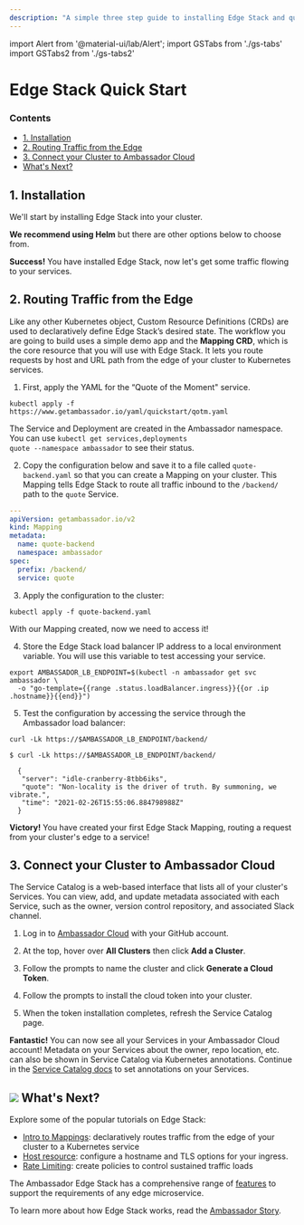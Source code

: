 ```yaml
---
description: "A simple three step guide to installing Edge Stack and quickly get started routing traffic from the edge of your Kubernetes cluster to your services."
---
```


import Alert from '@material-ui/lab/Alert';
import GSTabs from './gs-tabs'
import GSTabs2 from './gs-tabs2'

# Edge Stack Quick Start

<div class="docs-article-toc">
<h3>Contents</h3>

* [1. Installation](#1-installation)
* [2. Routing Traffic from the Edge](#2-routing-traffic-from-the-edge)
* [3. Connect your Cluster to Ambassador Cloud](#3-connect-your-cluster-to-ambassador-cloud)
* [What's Next?](#img-classos-logo-srcimageslogopng-whats-next)

</div>

## 1. Installation

We'll start by installing Edge Stack into your cluster.

**We recommend using Helm** but there are other options below to choose from.

<GSTabs/>

<Alert severity="success"><b>Success!</b> You have installed Edge Stack, now let's get some traffic flowing to your services.</Alert>

## 2. Routing Traffic from the Edge

Like any other Kubernetes object, Custom Resource Definitions (CRDs) are used to declaratively define Edge Stack’s desired state. The workflow you are going to build uses a simple demo app and the **Mapping CRD**, which is the core resource that you will use with Edge Stack. It lets you route requests by host and URL path from the edge of your cluster to Kubernetes services.

1. First, apply the YAML for the “Quote of the Moment" service.

  ```
  kubectl apply -f https://www.getambassador.io/yaml/quickstart/qotm.yaml
  ```  

  <Alert severity="info">The Service and Deployment are created in the Ambassador namespace.  You can use <code>kubectl get services,deployments quote --namespace ambassador</code> to see their status.</Alert>

2. Copy the configuration below and save it to a file called `quote-backend.yaml` so that you can create a Mapping on your cluster. This Mapping tells Edge Stack to route all traffic inbound to the `/backend/` path to the `quote` Service.  

  ```yaml
  ---
  apiVersion: getambassador.io/v2
  kind: Mapping
  metadata:
    name: quote-backend
    namespace: ambassador
  spec:
    prefix: /backend/
    service: quote
  ```

3. Apply the configuration to the cluster:

  ```
  kubectl apply -f quote-backend.yaml
  ```  

  With our Mapping created, now we need to access it!

4. Store the Edge Stack load balancer IP address to a local environment variable. You will use this variable to test accessing your service.

  ```
  export AMBASSADOR_LB_ENDPOINT=$(kubectl -n ambassador get svc ambassador \
    -o "go-template={{range .status.loadBalancer.ingress}}{{or .ip .hostname}}{{end}}")
  ```

5. Test the configuration by accessing the service through the Ambassador load balancer:

  `curl -Lk https://$AMBASSADOR_LB_ENDPOINT/backend/`  

  ```
  $ curl -Lk https://$AMBASSADOR_LB_ENDPOINT/backend/  

    {
     "server": "idle-cranberry-8tbb6iks",
     "quote": "Non-locality is the driver of truth. By summoning, we vibrate.",
     "time": "2021-02-26T15:55:06.884798988Z"
    }
  ```  

<Alert severity="success"><b>Victory!</b> You have created your first Edge Stack Mapping, routing a request from your cluster's edge to a service!</Alert>

## 3. Connect your Cluster to Ambassador Cloud

The Service Catalog is a web-based interface that lists all of your cluster's Services. You can view, add, and update metadata associated with each Service, such as the owner, version control repository, and associated Slack channel.

1. Log in to [Ambassador Cloud](https://app.getambassador.io/cloud/) with your GitHub account.

2. At the top, hover over **All Clusters** then click **Add a Cluster**.

3. Follow the prompts to name the cluster and click **Generate a Cloud Token**.

4. Follow the prompts to install the cloud token into your cluster.

5. When the token installation completes, refresh the Service Catalog page.  

<Alert severity="success"><b>Fantastic!</b> You can now see all your Services in your Ambassador Cloud account! Metadata on your Services about the owner, repo location, etc. can also be shown in Service Catalog via Kubernetes annotations. Continue in the <a href="../../../../cloud/latest/service-catalog/quick-start/">Service Catalog docs</a> to set annotations on your Services.</Alert>

## <img class="os-logo" src="../../images/logo.png"/> What's Next?

Explore some of the popular tutorials on Edge Stack:

* [Intro to Mappings](../../topics/using/intro-mappings/): declaratively routes traffic from 
the edge of your cluster to a Kubernetes service
* [Host resource](../../topics/running/host-crd/): configure a hostname and TLS options for your ingress.
* [Rate Limiting](../../topics/using/rate-limits/rate-limits/): create policies to control sustained traffic loads

The Ambassador Edge Stack has a comprehensive range of [features](/features/) to
support the requirements of any edge microservice.

To learn more about how Edge Stack works, read the [Ambassador Story](../../about/why-ambassador).
